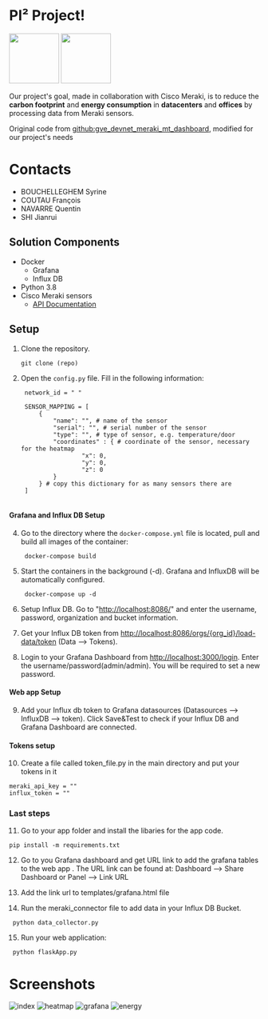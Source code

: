 # PI² Project! 
<img src="https://www.esilv.fr/ecole-ingenieur/logos/logo_esilv_png_couleur.png" width="100"> <img src="https://upload.wikimedia.org/wikipedia/commons/thumb/3/3a/Meraki_Logo_2016.svg/800px-Meraki_Logo_2016.svg.png" height="100">

Our project's goal, made in collaboration with Cisco Meraki, is to reduce the **carbon footprint** and **energy consumption** in **datacenters** and **offices** by processing data from Meraki sensors.

Original code from [github:gve_devnet_meraki_mt_dashboard](https://github.com/gve-sw/gve_devnet_meraki_mt_dashboard), modified for our project's needs
# Contacts
- BOUCHELLEGHEM Syrine
- COUTAU François
- NAVARRE Quentin
- SHI Jianrui
## Solution Components

-   Docker
    -   Grafana
    -   Influx DB
-   Python 3.8
-   Cisco Meraki sensors
    -   [API Documentation](https://developer.cisco.com/meraki/api-v1/)

##  Setup

1.  Clone the repository.
    
    ```
    git clone (repo)
    
    ```
    
2.  Open the `config.py` file. Fill in the following information:
    
    ```
     network_id = " "
    
     SENSOR_MAPPING = [
         {
             "name": "", # name of the sensor
             "serial": "", # serial number of the sensor
             "type": "", # type of sensor, e.g. temperature/door
             "coordinates" : { # coordinate of the sensor, necessary for the heatmap
		             "x": 0,
		             "y": 0,
		             "z": 0
		     }
         } # copy this dictionary for as many sensors there are
     ]
    
    
    ```
#### Grafana and Influx DB Setup
4.  Go to the directory where the `docker-compose.yml` file is located, pull and build all images of the container:
    
    ```
     docker-compose build
    
    ```
    
5.  Start the containers in the background (-d). Grafana and InfluxDB will be automatically configured.
    
    ```
     docker-compose up -d
    
    ```
    
6.  Setup Influx DB. Go to "[http://localhost:8086/](http://localhost:8086/)" and enter the username, password, organization and bucket information.
    
7.  Get your Influx DB token from [http://localhost:8086/orgs/{org_id}/load-data/token](http://localhost:8086/orgs/%7Borg_id%7D/load-data/token) (Data --> Tokens).
    
8.  Login to your Grafana Dashboard from [http://localhost:3000/login](http://localhost:3000/login). Enter the username/password(admin/admin). You will be required to set a new password.
    

#### Web app Setup

9.  Add your Influx db token to Grafana datasources (Datasources --> InfluxDB --> token). Click Save&Test to check if your Influx DB and Grafana Dashboard are connected.

#### Tokens setup
10. Create a file called token_file.py in the main directory and put your tokens in it
```
meraki_api_key = ""
influx_token = ""
```
### Last steps
11.  Go to your app folder and install the libaries for the app code.
```
pip install -m requirements.txt
```
12.  Go to you Grafana dashboard and get URL link to add the grafana tables to the web app . The URL link can be found at: Dashboard --> Share Dashboard or Panel --> Link URL
    
13.  Add the link url to templates/grafana.html file
    
14.  Run the meraki_connector file to add data in your Influx DB Bucket.
```
 python data_collector.py
```
15.  Run your web application:
```
 python flaskApp.py
```
# Screenshots

![index](https://user-images.githubusercontent.com/74976008/160583940-10652f32-28ec-4314-b77e-93f64f74eff2.png)
![heatmap](https://user-images.githubusercontent.com/74976008/160633439-3a2c2b0d-95d8-41c9-a801-7aa5170389e6.png)
![grafana](https://user-images.githubusercontent.com/74976008/160633460-d8b27181-0103-4224-b231-6cdfb71b65af.png)
![energy](https://user-images.githubusercontent.com/74976008/160584066-0a37dca9-efbc-44dd-89ce-4d9291c9500a.png)

